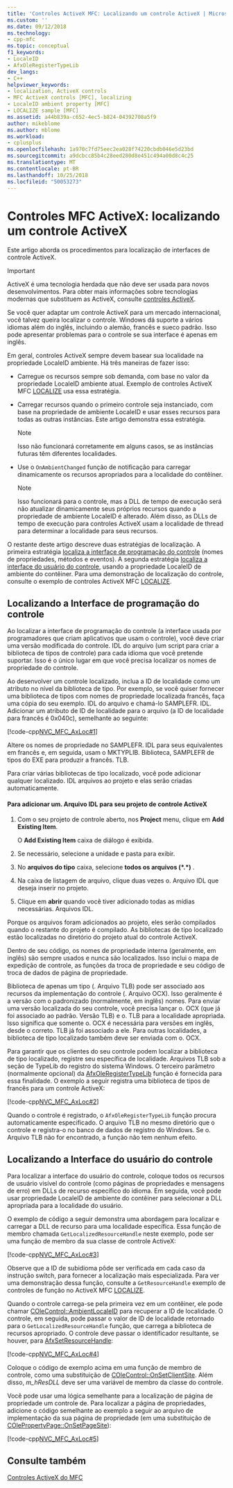 ```yaml
---
title: 'Controles ActiveX MFC: Localizando um controle ActiveX | Microsoft Docs'
ms.custom: ''
ms.date: 09/12/2018
ms.technology:
- cpp-mfc
ms.topic: conceptual
f1_keywords:
- LocaleID
- AfxOleRegisterTypeLib
dev_langs:
- C++
helpviewer_keywords:
- localization, ActiveX controls
- MFC ActiveX controls [MFC], localizing
- LocaleID ambient property [MFC]
- LOCALIZE sample [MFC]
ms.assetid: a44b839a-c652-4ec5-b824-04392708a5f9
author: mikeblome
ms.author: mblome
ms.workload:
- cplusplus
ms.openlocfilehash: 1a970c7fd75eec2ea028f74220cbdb046e5d23bd
ms.sourcegitcommit: a9dcbcc85b4c28eed280d8e451c494a00d8c4c25
ms.translationtype: MT
ms.contentlocale: pt-BR
ms.lasthandoff: 10/25/2018
ms.locfileid: "50053273"
---
```

# <a name="mfc-activex-controls-localizing-an-activex-control"></a>Controles MFC ActiveX: localizando um controle ActiveX

Este artigo aborda os procedimentos para localização de interfaces de controle ActiveX.

>[!IMPORTANT]
> ActiveX é uma tecnologia herdada que não deve ser usada para novos desenvolvimentos. Para obter mais informações sobre tecnologias modernas que substituem as ActiveX, consulte [controles ActiveX](activex-controls.md).

Se você quer adaptar um controle ActiveX para um mercado internacional, você talvez queira localizar o controle. Windows dá suporte a vários idiomas além do inglês, incluindo o alemão, francês e sueco padrão. Isso pode apresentar problemas para o controle se sua interface é apenas em inglês.

Em geral, controles ActiveX sempre devem basear sua localidade na propriedade LocaleID ambiente. Há três maneiras de fazer isso:

- Carregue os recursos sempre sob demanda, com base no valor da propriedade LocaleID ambiente atual. Exemplo de controles ActiveX MFC [LOCALIZE](../visual-cpp-samples.md) usa essa estratégia.

- Carregar recursos quando o primeiro controle seja instanciado, com base na propriedade de ambiente LocaleID e usar esses recursos para todas as outras instâncias. Este artigo demonstra essa estratégia.

    > [!NOTE]
    >  Isso não funcionará corretamente em alguns casos, se as instâncias futuras têm diferentes localidades.

- Use o `OnAmbientChanged` função de notificação para carregar dinamicamente os recursos apropriados para a localidade do contêiner.

    > [!NOTE]
    >  Isso funcionará para o controle, mas a DLL de tempo de execução será não atualizar dinamicamente seus próprios recursos quando a propriedade de ambiente LocaleID é alterado. Além disso, as DLLs de tempo de execução para controles ActiveX usam a localidade de thread para determinar a localidade para seus recursos.

O restante deste artigo descreve duas estratégias de localização. A primeira estratégia [localiza a interface de programação do controle](#_core_localizing_your_control.92.s_programmability_interface) (nomes de propriedades, métodos e eventos). A segunda estratégia [localiza a interface do usuário do controle](#_core_localizing_the_control.92.s_user_interface), usando a propriedade LocaleID de ambiente do contêiner. Para uma demonstração de localização do controle, consulte o exemplo de controles ActiveX MFC [LOCALIZE](../visual-cpp-samples.md).

##  <a name="_core_localizing_your_control.92.s_programmability_interface"></a> Localizando a Interface de programação do controle

Ao localizar a interface de programação do controle (a interface usada por programadores que criam aplicativos que usam o controle), você deve criar uma versão modificada do controle. IDL do arquivo (um script para criar a biblioteca de tipos de controle) para cada idioma que você pretende suportar. Isso é o único lugar em que você precisa localizar os nomes de propriedade do controle.

Ao desenvolver um controle localizado, inclua a ID de localidade como um atributo no nível da biblioteca de tipo. Por exemplo, se você quiser fornecer uma biblioteca de tipos com nomes de propriedade localizada francês, faça uma cópia do seu exemplo. IDL do arquivo e chamá-lo SAMPLEFR. IDL. Adicionar um atributo de ID de localidade para o arquivo (a ID de localidade para francês é 0x040c), semelhante ao seguinte:

[!code-cpp[NVC_MFC_AxLoc#1](../mfc/codesnippet/cpp/mfc-activex-controls-localizing-an-activex-control_1.idl)]

Altere os nomes de propriedade no SAMPLEFR. IDL para seus equivalentes em francês e, em seguida, usam o MKTYPLIB. Biblioteca, SAMPLEFR de tipos do EXE para produzir a francês. TLB.

Para criar várias bibliotecas de tipo localizado, você pode adicionar qualquer localizado. IDL arquivos ao projeto e elas serão criadas automaticamente.

#### <a name="to-add-an-idl-file-to-your-activex-control-project"></a>Para adicionar um. Arquivo IDL para seu projeto de controle ActiveX

1. Com o seu projeto de controle aberto, nos **Project** menu, clique em **Add Existing Item**.

   O **Add Existing Item** caixa de diálogo é exibida.

1. Se necessário, selecione a unidade e pasta para exibir.

1. No **arquivos do tipo** caixa, selecione **todos os arquivos (\*.\*)** .

1. Na caixa de listagem de arquivo, clique duas vezes o. Arquivo IDL que deseja inserir no projeto.

1. Clique em **abrir** quando você tiver adicionado todas as mídias necessárias. Arquivos IDL.

Porque os arquivos foram adicionados ao projeto, eles serão compilados quando o restante do projeto é compilado. As bibliotecas de tipo localizado estão localizadas no diretório do projeto atual do controle ActiveX.

Dentro de seu código, os nomes de propriedade interna (geralmente, em inglês) são sempre usados e nunca são localizados. Isso inclui o mapa de expedição de controle, as funções da troca de propriedade e seu código de troca de dados de página de propriedade.

Biblioteca de apenas um tipo (. Arquivo TLB) pode ser associado aos recursos da implementação do controle (. Arquivo OCX). Isso geralmente é a versão com o padronizado (normalmente, em inglês) nomes. Para enviar uma versão localizada do seu controle, você precisa lançar o. OCX (que já foi associado ao padrão. Versão TLB) e o. TLB para a localidade apropriada. Isso significa que somente o. OCX é necessária para versões em inglês, desde o correto. TLB já foi associado a ele. Para outras localidades, a biblioteca de tipo localizado também deve ser enviada com o. OCX.

Para garantir que os clientes do seu controle podem localizar a biblioteca de tipo localizado, registre seu específica de localidade. Arquivos TLB sob a seção de TypeLib do registro do sistema Windows. O terceiro parâmetro (normalmente opcional) da [AfxOleRegisterTypeLib](../mfc/reference/registering-ole-controls.md#afxoleregistertypelib) função é fornecida para essa finalidade. O exemplo a seguir registra uma biblioteca de tipos de francês para um controle ActiveX:

[!code-cpp[NVC_MFC_AxLoc#2](../mfc/codesnippet/cpp/mfc-activex-controls-localizing-an-activex-control_2.cpp)]

Quando o controle é registrado, o `AfxOleRegisterTypeLib` função procura automaticamente especificado. O arquivo TLB no mesmo diretório que o controle e registra-o no banco de dados de registro do Windows. Se o. Arquivo TLB não for encontrado, a função não tem nenhum efeito.

##  <a name="_core_localizing_the_control.92.s_user_interface"></a> Localizando a Interface do usuário do controle

Para localizar a interface do usuário do controle, coloque todos os recursos de usuário visível do controle (como páginas de propriedades e mensagens de erro) em DLLs de recurso específico do idioma. Em seguida, você pode usar propriedade LocaleID de ambiente do contêiner para selecionar a DLL apropriada para a localidade do usuário.

O exemplo de código a seguir demonstra uma abordagem para localizar e carregar a DLL de recurso para uma localidade específica. Essa função de membro chamada `GetLocalizedResourceHandle` neste exemplo, pode ser uma função de membro da sua classe de controle ActiveX:

[!code-cpp[NVC_MFC_AxLoc#3](../mfc/codesnippet/cpp/mfc-activex-controls-localizing-an-activex-control_3.cpp)]

Observe que a ID de subidioma pôde ser verificada em cada caso da instrução switch, para fornecer a localização mais especializada. Para ver uma demonstração dessa função, consulte a `GetResourceHandle` exemplo de controles de função no ActiveX MFC [LOCALIZE](../visual-cpp-samples.md).

Quando o controle carrega-se pela primeira vez em um contêiner, ele pode chamar [COleControl::AmbientLocaleID](../mfc/reference/colecontrol-class.md#ambientlocaleid) para recuperar a ID de localidade. O controle, em seguida, pode passar o valor de ID de localidade retornado para o `GetLocalizedResourceHandle` função, que carrega a biblioteca de recursos apropriado. O controle deve passar o identificador resultante, se houver, para [AfxSetResourceHandle](../mfc/reference/application-information-and-management.md#afxsetresourcehandle):

[!code-cpp[NVC_MFC_AxLoc#4](../mfc/codesnippet/cpp/mfc-activex-controls-localizing-an-activex-control_4.cpp)]

Coloque o código de exemplo acima em uma função de membro de controle, como uma substituição de [COleControl::OnSetClientSite](../mfc/reference/colecontrol-class.md#onsetclientsite). Além disso, *m_hResDLL* deve ser uma variável de membro da classe do controle.

Você pode usar uma lógica semelhante para a localização de página de propriedade um controle de. Para localizar a página de propriedades, adicione o código semelhante ao exemplo a seguir ao arquivo de implementação da sua página de propriedade (em uma substituição de [COlePropertyPage::OnSetPageSite](../mfc/reference/colepropertypage-class.md#onsetpagesite)):

[!code-cpp[NVC_MFC_AxLoc#5](../mfc/codesnippet/cpp/mfc-activex-controls-localizing-an-activex-control_5.cpp)]

## <a name="see-also"></a>Consulte também

[Controles ActiveX do MFC](../mfc/mfc-activex-controls.md)

